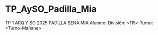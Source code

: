 # TP_AySO_Padilla_Mia
TP 1 ARQ Y SO 2025 PADILLA SENA MIA
Alumno: <Mia-Padilla-Sena>
División: <115>
Turno: <Turno-Mañana>
